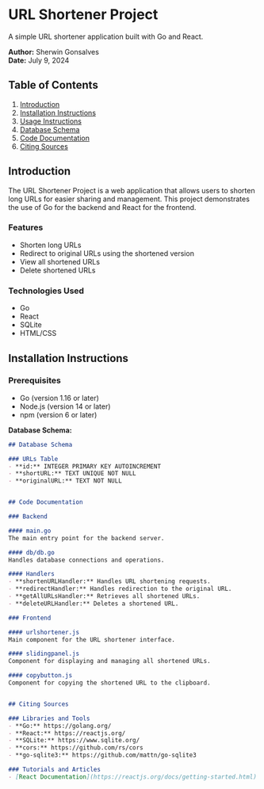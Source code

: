 # URL Shortener Project
A simple URL shortener application built with Go and React.

**Author:** Sherwin Gonsalves  
**Date:** July 9, 2024

## Table of Contents
1. [Introduction](#introduction)
2. [Installation Instructions](#installation-instructions)
3. [Usage Instructions](#usage-instructions)
5. [Database Schema](##Database-Schema)
6. [Code Documentation](#Code-Documentation)
7. [Citing Sources](#citing-sources)


## Introduction
The URL Shortener Project is a web application that allows users to shorten long URLs for easier sharing and management. This project demonstrates the use of Go for the backend and React for the frontend.

### Features
- Shorten long URLs
- Redirect to original URLs using the shortened version
- View all shortened URLs
- Delete shortened URLs

### Technologies Used
- Go
- React
- SQLite
- HTML/CSS

## Installation Instructions

### Prerequisites
- Go (version 1.16 or later)
- Node.js (version 14 or later)
- npm (version 6 or later)


**Database Schema:**
```markdown
## Database Schema

### URLs Table
- **id:** INTEGER PRIMARY KEY AUTOINCREMENT
- **shortURL:** TEXT UNIQUE NOT NULL
- **originalURL:** TEXT NOT NULL


## Code Documentation

### Backend

#### main.go
The main entry point for the backend server.

#### db/db.go
Handles database connections and operations.

#### Handlers
- **shortenURLHandler:** Handles URL shortening requests.
- **redirectHandler:** Handles redirection to the original URL.
- **getAllURLsHandler:** Retrieves all shortened URLs.
- **deleteURLHandler:** Deletes a shortened URL.

### Frontend

#### urlshortener.js
Main component for the URL shortener interface.

#### slidingpanel.js
Component for displaying and managing all shortened URLs.

#### copybutton.js
Component for copying the shortened URL to the clipboard.


## Citing Sources

### Libraries and Tools
- **Go:** https://golang.org/
- **React:** https://reactjs.org/
- **SQLite:** https://www.sqlite.org/
- **cors:** https://github.com/rs/cors
- **go-sqlite3:** https://github.com/mattn/go-sqlite3

### Tutorials and Articles
- [React Documentation](https://reactjs.org/docs/getting-started.html)
